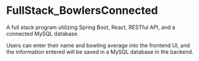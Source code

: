 # FullStack_BowlersConnected
A full stack program utilizing Spring Boot, React, RESTful API, and a connected MySQL database.

Users can enter their name and bowling average into the frontend UI, and
the information entered will be saved in a MySQL database in the backend.
